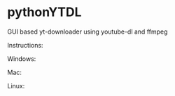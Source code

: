 # pythonYTDL
GUI based yt-downloader using youtube-dl and ffmpeg

Instructions:

Windows:

Mac:

Linux:


